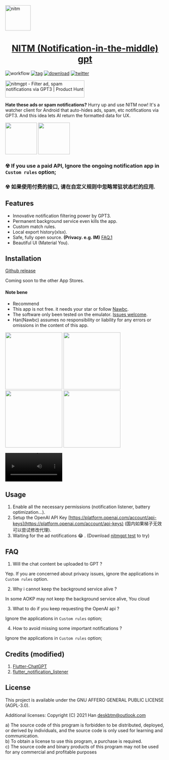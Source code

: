 <a href="#" target="_blank" rel="noopener noreferrer">
<img width="80" src="https://user-images.githubusercontent.com/45007226/222353001-228d9d09-5984-4c35-8ff7-7783847c7df2.png" alt="nitm" />
</a>


<p align="center">
  <a href="#" target="_blank" rel="noopener noreferrer">
    <h1 align="center">NITM (Notification-in-the-middle) gpt</h1>
  </a>
</p>

![workflow](https://img.shields.io/github/actions/workflow/status/deskbtm/nitmgpt/release.yml?style=flat-square)
[![tag](https://img.shields.io/github/v/tag/deskbtm/nitmgpt?style=flat-square)](https://github.com/deskbtm/nitmgpt/releases)
[![download](https://img.shields.io/github/downloads/deskbtm/nitmgpt/total?style=flat-square)](https://github.com/deskbtm/nitmgpt/releases)
[![twitter](https://img.shields.io/twitter/follow/Deskbtm)](https://twitter.com/Deskbtm)

<a href="https://www.producthunt.com/posts/nitmgpt?utm_source=badge-featured&utm_medium=badge&utm_souce=badge-nitmgpt" target="_blank"><img src="https://api.producthunt.com/widgets/embed-image/v1/featured.svg?post_id=382415&theme=neutral" alt="nitmgpt - Filter&#0032;ad&#0044;&#0032;spam&#0032;notifications&#0032;via&#0032;GPT3 | Product Hunt" style="width: 250px; height: 54px;" width="250" height="54" /></a>


**Hate these ads or spam notifications?** Hurry up and use NITM now! It's a watcher client for Android that auto-hides ads, spam, etc notifications via GPT3. And this idea lets AI return the formatted data for UX.

<img width="100" src="https://user-images.githubusercontent.com/45007226/222633102-5d3efb05-b255-46f9-8309-adfdef00d1bd.jpg"> <img width="100" src="https://user-images.githubusercontent.com/45007226/222633092-c0197a6f-43ea-443d-bed6-c7d6283b3134.jpg">

### ☢ If you use a paid API, **Ignore the ongoing notification app in `Custom rules` option**;
### ☢ 如果使用付费的接口, 请在自定义规则中忽略常驻状态栏的应用.

## Features

- Innovative notification filtering power by GPT3.
- Permanent background service even kills the app.
- Custom match rules.
- Local export history(xlsx).
- Safe, fully open source. **(Privacy. e.g. IM)** [FAQ.1](#faq)
- Beautiful UI (Material You).

## Installation

[Github release](https://github.com/deskbtm/nitmgpt/releases/latest)

Coming soon to the other App Stores.

#### Note bene
 - Recommend 
 - This app is not free. it needs your star or follow [Nawbc](https://github.com/Nawbc).  
 - The software only been tested on the emulator. [Issues welcome](https://github.com/deskbtm/nitmgpt/issues).
 - Han(Nawbc) assumes no responsibility or liability for any errors or omissions in the content of this app.  

<img width="180" src="https://user-images.githubusercontent.com/45007226/222633025-6bdd46c3-c191-4734-95b7-64297489c3c9.png"> <img width="180" src="https://user-images.githubusercontent.com/45007226/222633037-aeeef267-f384-45d1-a1b4-787aa5363242.png"> <img width="180" src="https://user-images.githubusercontent.com/45007226/222633030-336037ee-a661-483b-83c4-631245cf8ed6.png"> <img width="180" src="https://user-images.githubusercontent.com/45007226/222633035-2699123c-773a-4111-8bdb-03f5560b91eb.png">


<video width="180" src="https://user-images.githubusercontent.com/45007226/222894017-c08c5a4e-fa9f-4985-99d8-3cd3850fa188.mp4" controls="true" preload="true">
</video>

## Usage

1. Enable all the necessary permissions (notification listener, battery optimization...).
3. Setup the OpenAI API Key [https://platform.openai.com/account/api-keys](https://platform.openai.com/account/api-keys) (国内如果梯子无效可以尝试修改代理).
2. Waiting for the ad notifications 😂 . (Download [nitmgpt test](https://github.com/deskbtm/nitmgpt_test/releases/latest) to try)

## FAQ

1. Will the chat content be uploaded to GPT ? 

Yep. If you are concerned about privacy issues, ignore the applications in `Custom rules` option.

2. Why i cannot keep the background service alive ?

In some AOKP may not keep the background service alive, You cloud

3. What to do if you keep requesting the OpenAI api ?

Ignore the applications in `Custom rules` option;

4. How to avoid missing some important notifications ?

Ignore the applications in `Custom rules` option;


## Credits (modified)
1. [Flutter-ChatGPT](https://github.com/redevRx/Flutter-ChatGPT)
2. [flutter_notification_listener](https://github.com/jiusanzhou/flutter_notification_listener)


## License

This project is available under the GNU AFFERO GENERAL PUBLIC LICENSE (AGPL-3.0).

Additional licenses:
Copyright (C) 2021 Han <deskbtm@outlook.com>

a) The source code of this program is forbidden to be distributed, deployed, or derived by individuals, and the source code is only used for learning and communication.  
b) To obtain a license to use this program, a purchase is required.  
c) The source code and binary products of this program may not be used for any commercial and profitable purposes  

